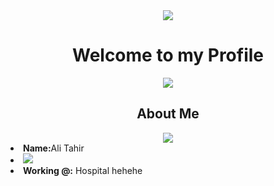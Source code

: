 <body>
<div align='center'>
 <img src='https://i.pinimg.com/originals/b8/32/02/b832028c117cb548614cbea10f0153dc.gif' align='center'>
 <h1 align="center">Welcome to my Profile</h1>
</div>
 <div align='center'>
  
 <img src="https://lanyard.cnrad.dev/api/190842306818080769?idleMessage=Apparently%20in%20Med%20School&animated=true&theme=dark&borderRadius=20&hideBadges=true&hideDiscrim=true&bg=212121">
  </div>


<div>
<h2 align="center"> About Me </h2>
  <div align="center">
<img src="https://i.pinimg.com/originals/73/5d/73/735d73725f77188e554756b5e11a2bf1.gif">
  </div>
<li>
 <b>Name:</b>Ali Tahir</li>

<li>

 <img src="https://i.imgur.com/SVPpRUv.png">
</li>
<li>
<b>Working @:</b> Hospital hehehe
</li>
<br><br><br>
</div>
<div>

</body>

